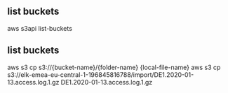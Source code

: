 

## list buckets
aws s3api list-buckets

## list buckets
aws s3 cp s3://{bucket-name}/{folder-name} {local-file-name}
aws s3 cp s3://elk-emea-eu-central-1-196845816788/import/DE1.2020-01-13.access.log.1.gz DE1.2020-01-13.access.log.1.gz
